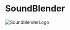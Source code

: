 # SoundBlender

![SoundblenderLogo](http://kevinbetker.com/App_Academy/soundblender/githubStuffs/animatedLogoGithub2.gif)
